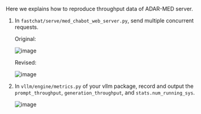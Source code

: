 Here we explains how to reproduce throughput data of ADAR-MED server.
1. In `fastchat/serve/med_chabot_web_server.py`, send multiple concurrent requests.

   Original:
   
   ![image](https://github.com/user-attachments/assets/23d7fc9d-856f-4eef-a532-a87526bef67c)

   Revised:
   
   ![image](https://github.com/user-attachments/assets/9f7cf19a-11d4-4b35-8645-2f45897cd0f0)
  
3. In `vllm/engine/metrics.py` of your vllm package, record and output the `prompt_throughput`, `generation_throughput`, and `stats.num_running_sys`.

   ![image](https://github.com/user-attachments/assets/84329ec5-b0d1-4576-8641-6a9623c7bd49)
